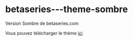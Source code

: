 # betaseries---theme-sombre
Version Sombre de betaseries.com

Vous pouvez télécharger le thème [ici](https://userstyles.org/styles/135337/)

